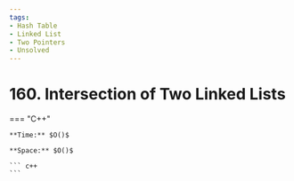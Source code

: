 ```yaml
---
tags:
- Hash Table
- Linked List
- Two Pointers
- Unsolved
---
```



# 160. Intersection of Two Linked Lists

=== "C++"

    **Time:** $O()$

    **Space:** $O()$

    ``` c++
    ```